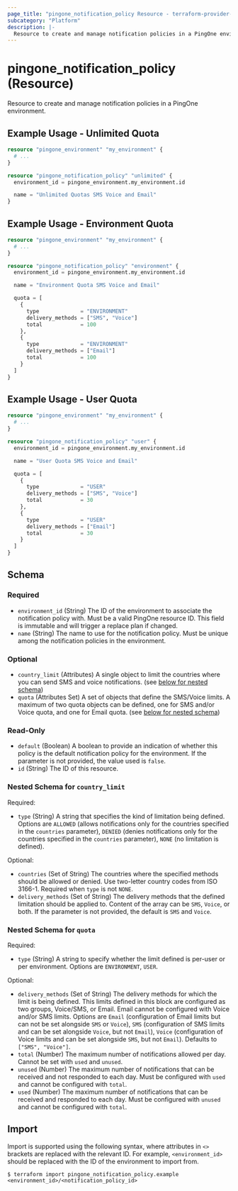 ```yaml
---
page_title: "pingone_notification_policy Resource - terraform-provider-pingone"
subcategory: "Platform"
description: |-
  Resource to create and manage notification policies in a PingOne environment.
---
```


# pingone_notification_policy (Resource)

Resource to create and manage notification policies in a PingOne environment.

## Example Usage - Unlimited Quota

```terraform
resource "pingone_environment" "my_environment" {
  # ...
}

resource "pingone_notification_policy" "unlimited" {
  environment_id = pingone_environment.my_environment.id

  name = "Unlimited Quotas SMS Voice and Email"
}
```

## Example Usage - Environment Quota

```terraform
resource "pingone_environment" "my_environment" {
  # ...
}

resource "pingone_notification_policy" "environment" {
  environment_id = pingone_environment.my_environment.id

  name = "Environment Quota SMS Voice and Email"

  quota = [
    {
      type             = "ENVIRONMENT"
      delivery_methods = ["SMS", "Voice"]
      total            = 100
    },
    {
      type             = "ENVIRONMENT"
      delivery_methods = ["Email"]
      total            = 100
    }
  ]
}
```

## Example Usage - User Quota

```terraform
resource "pingone_environment" "my_environment" {
  # ...
}

resource "pingone_notification_policy" "user" {
  environment_id = pingone_environment.my_environment.id

  name = "User Quota SMS Voice and Email"

  quota = [
    {
      type             = "USER"
      delivery_methods = ["SMS", "Voice"]
      total            = 30
    },
    {
      type             = "USER"
      delivery_methods = ["Email"]
      total            = 30
    }
  ]
}
```

<!-- schema generated by tfplugindocs -->
## Schema

### Required

- `environment_id` (String) The ID of the environment to associate the notification policy with.  Must be a valid PingOne resource ID.  This field is immutable and will trigger a replace plan if changed.
- `name` (String) The name to use for the notification policy.  Must be unique among the notification policies in the environment.

### Optional

- `country_limit` (Attributes) A single object to limit the countries where you can send SMS and voice notifications. (see [below for nested schema](#nestedatt--country_limit))
- `quota` (Attributes Set) A set of objects that define the SMS/Voice limits.  A maximum of two quota objects can be defined, one for SMS and/or Voice quota, and one for Email quota. (see [below for nested schema](#nestedatt--quota))

### Read-Only

- `default` (Boolean) A boolean to provide an indication of whether this policy is the default notification policy for the environment. If the parameter is not provided, the value used is `false`.
- `id` (String) The ID of this resource.

<a id="nestedatt--country_limit"></a>
### Nested Schema for `country_limit`

Required:

- `type` (String) A string that specifies the kind of limitation being defined.  Options are `ALLOWED` (allows notifications only for the countries specified in the `countries` parameter), `DENIED` (denies notifications only for the countries specified in the `countries` parameter), `NONE` (no limitation is defined).

Optional:

- `countries` (Set of String) The countries where the specified methods should be allowed or denied. Use two-letter country codes from ISO 3166-1.  Required when `type` is not `NONE`.
- `delivery_methods` (Set of String) The delivery methods that the defined limitation should be applied to. Content of the array can be `SMS`, `Voice`, or both. If the parameter is not provided, the default is `SMS` and `Voice`.


<a id="nestedatt--quota"></a>
### Nested Schema for `quota`

Required:

- `type` (String) A string to specify whether the limit defined is per-user or per environment.  Options are `ENVIRONMENT`, `USER`.

Optional:

- `delivery_methods` (Set of String) The delivery methods for which the limit is being defined.  This limits defined in this block are configured as two groups, Voice/SMS, or Email.  Email cannot be configured with Voice and/or SMS limits.  Options are `Email` (configuration of Email limits but can not be set alongside `SMS` or `Voice`), `SMS` (configuration of SMS limits and can be set alongside `Voice`, but not `Email`), `Voice` (configuration of Voice limits and can be set alongside `SMS`, but not `Email`).  Defaults to `["SMS", "Voice"]`.
- `total` (Number) The maximum number of notifications allowed per day.  Cannot be set with `used` and `unused`.
- `unused` (Number) The maximum number of notifications that can be received and not responded to each day. Must be configured with `used` and cannot be configured with `total`.
- `used` (Number) The maximum number of notifications that can be received and responded to each day. Must be configured with `unused` and cannot be configured with `total`.

## Import

Import is supported using the following syntax, where attributes in `<>` brackets are replaced with the relevant ID.  For example, `<environment_id>` should be replaced with the ID of the environment to import from.

```shell
$ terraform import pingone_notification_policy.example <environment_id>/<notification_policy_id>
```
